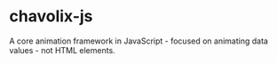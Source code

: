 # chavolix-js
A core animation framework in JavaScript - focused on animating data values - not HTML elements.
